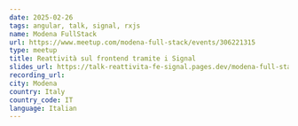 ```yaml
---
date: 2025-02-26
tags: angular, talk, signal, rxjs
name: Modena FullStack
url: https://www.meetup.com/modena-full-stack/events/306221315
type: meetup
title: Reattività sul frontend tramite i Signal
slides_url: https://talk-reattivita-fe-signal.pages.dev/modena-full-stack
recording_url:
city: Modena
country: Italy
country_code: IT
language: Italian
---
```

